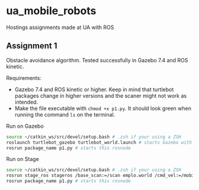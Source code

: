 # ua_mobile_robots
Hostings assignments made at UA with ROS

## Assignment 1
Obstacle avoidance algorithm.
Tested successfully in Gazebo 7.4 and ROS kinetic.

Requirements:
- Gazebo 7.4 and ROS kinetic or higher. Keep in mind that turtlebot packages change in higher versions and the scaner might not work as intended.
- Make the file executable with ```chmod +x p1.py```. It should look green when running the command ``ls`` on the terminal.

Run on Gazebo
```bash
source ~/catkin_ws/src/devel/setup.bash # .zsh if your using a ZSH
roslaunch turtlebot_gazebo turtlebot_world.launch # starts Gazebo with turtlebot
rosrun package_name p1.py # starts this rosnode
```

Run on Stage
```bash
source ~/catkin_ws/src/devel/setup.bash # .zsh if your using a ZSH
rosrun stage_ros stageros /base_scan:=/scan emplo.world /cmd_vel:=/mobile_base/commands/velocity ejemplo.world
rosrun package_name p1.py # starts this rosnode
```
